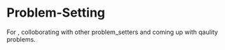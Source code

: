 # Problem-Setting
For , colloborating with other problem_setters and coming up with qaulity problems.
